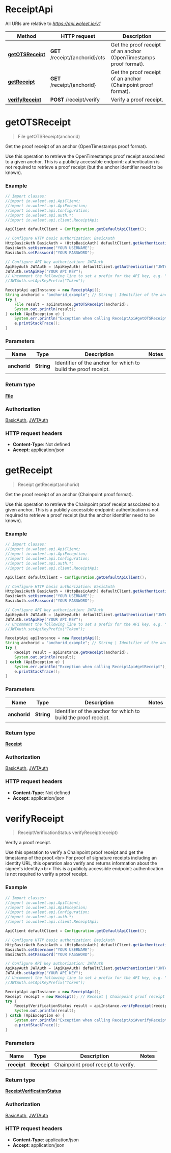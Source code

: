 # ReceiptApi

All URIs are relative to *https://api.woleet.io/v1*

Method | HTTP request | Description
------------- | ------------- | -------------
[**getOTSReceipt**](ReceiptApi.md#getOTSReceipt) | **GET** /receipt/{anchorid}/ots | Get the proof receipt of an anchor (OpenTimestamps proof format).
[**getReceipt**](ReceiptApi.md#getReceipt) | **GET** /receipt/{anchorid} | Get the proof receipt of an anchor (Chainpoint proof format).
[**verifyReceipt**](ReceiptApi.md#verifyReceipt) | **POST** /receipt/verify | Verify a proof receipt.


<a name="getOTSReceipt"></a>
# **getOTSReceipt**
> File getOTSReceipt(anchorid)

Get the proof receipt of an anchor (OpenTimestamps proof format).

Use this operation to retrieve the OpenTimestamps proof receipt associated to a given anchor. This is a publicly accessible endpoint: authentication is not required to retrieve a proof receipt (but the anchor identifier need to be known). 

### Example
```java
// Import classes:
//import io.woleet.api.ApiClient;
//import io.woleet.api.ApiException;
//import io.woleet.api.Configuration;
//import io.woleet.api.auth.*;
//import io.woleet.api.client.ReceiptApi;

ApiClient defaultClient = Configuration.getDefaultApiClient();

// Configure HTTP basic authorization: BasicAuth
HttpBasicAuth BasicAuth = (HttpBasicAuth) defaultClient.getAuthentication("BasicAuth");
BasicAuth.setUsername("YOUR USERNAME");
BasicAuth.setPassword("YOUR PASSWORD");

// Configure API key authorization: JWTAuth
ApiKeyAuth JWTAuth = (ApiKeyAuth) defaultClient.getAuthentication("JWTAuth");
JWTAuth.setApiKey("YOUR API KEY");
// Uncomment the following line to set a prefix for the API key, e.g. "Token" (defaults to null)
//JWTAuth.setApiKeyPrefix("Token");

ReceiptApi apiInstance = new ReceiptApi();
String anchorid = "anchorid_example"; // String | Identifier of the anchor for which to build the proof receipt.
try {
    File result = apiInstance.getOTSReceipt(anchorid);
    System.out.println(result);
} catch (ApiException e) {
    System.err.println("Exception when calling ReceiptApi#getOTSReceipt");
    e.printStackTrace();
}
```

### Parameters

Name | Type | Description  | Notes
------------- | ------------- | ------------- | -------------
 **anchorid** | **String**| Identifier of the anchor for which to build the proof receipt. |

### Return type

[**File**](File.md)

### Authorization

[BasicAuth](../README.md#BasicAuth), [JWTAuth](../README.md#JWTAuth)

### HTTP request headers

 - **Content-Type**: Not defined
 - **Accept**: application/json

<a name="getReceipt"></a>
# **getReceipt**
> Receipt getReceipt(anchorid)

Get the proof receipt of an anchor (Chainpoint proof format).

Use this operation to retrieve the Chainpoint proof receipt associated to a given anchor. This is a publicly accessible endpoint: authentication is not required to retrieve a proof receipt (but the anchor identifier need to be known). 

### Example
```java
// Import classes:
//import io.woleet.api.ApiClient;
//import io.woleet.api.ApiException;
//import io.woleet.api.Configuration;
//import io.woleet.api.auth.*;
//import io.woleet.api.client.ReceiptApi;

ApiClient defaultClient = Configuration.getDefaultApiClient();

// Configure HTTP basic authorization: BasicAuth
HttpBasicAuth BasicAuth = (HttpBasicAuth) defaultClient.getAuthentication("BasicAuth");
BasicAuth.setUsername("YOUR USERNAME");
BasicAuth.setPassword("YOUR PASSWORD");

// Configure API key authorization: JWTAuth
ApiKeyAuth JWTAuth = (ApiKeyAuth) defaultClient.getAuthentication("JWTAuth");
JWTAuth.setApiKey("YOUR API KEY");
// Uncomment the following line to set a prefix for the API key, e.g. "Token" (defaults to null)
//JWTAuth.setApiKeyPrefix("Token");

ReceiptApi apiInstance = new ReceiptApi();
String anchorid = "anchorid_example"; // String | Identifier of the anchor for which to build the proof receipt.
try {
    Receipt result = apiInstance.getReceipt(anchorid);
    System.out.println(result);
} catch (ApiException e) {
    System.err.println("Exception when calling ReceiptApi#getReceipt");
    e.printStackTrace();
}
```

### Parameters

Name | Type | Description  | Notes
------------- | ------------- | ------------- | -------------
 **anchorid** | **String**| Identifier of the anchor for which to build the proof receipt. |

### Return type

[**Receipt**](Receipt.md)

### Authorization

[BasicAuth](../README.md#BasicAuth), [JWTAuth](../README.md#JWTAuth)

### HTTP request headers

 - **Content-Type**: Not defined
 - **Accept**: application/json

<a name="verifyReceipt"></a>
# **verifyReceipt**
> ReceiptVerificationStatus verifyReceipt(receipt)

Verify a proof receipt.

Use this operation to verify a Chainpoint proof receipt and get the timestamp of the proof.&lt;br&gt; For proof of signature receipts including an identity URL, this operation also verify and returns information about the signee&#39;s identity.&lt;br&gt; This is a publicly accessible endpoint: authentication is not required to verify a proof receipt. 

### Example
```java
// Import classes:
//import io.woleet.api.ApiClient;
//import io.woleet.api.ApiException;
//import io.woleet.api.Configuration;
//import io.woleet.api.auth.*;
//import io.woleet.api.client.ReceiptApi;

ApiClient defaultClient = Configuration.getDefaultApiClient();

// Configure HTTP basic authorization: BasicAuth
HttpBasicAuth BasicAuth = (HttpBasicAuth) defaultClient.getAuthentication("BasicAuth");
BasicAuth.setUsername("YOUR USERNAME");
BasicAuth.setPassword("YOUR PASSWORD");

// Configure API key authorization: JWTAuth
ApiKeyAuth JWTAuth = (ApiKeyAuth) defaultClient.getAuthentication("JWTAuth");
JWTAuth.setApiKey("YOUR API KEY");
// Uncomment the following line to set a prefix for the API key, e.g. "Token" (defaults to null)
//JWTAuth.setApiKeyPrefix("Token");

ReceiptApi apiInstance = new ReceiptApi();
Receipt receipt = new Receipt(); // Receipt | Chainpoint proof receipt to verify.
try {
    ReceiptVerificationStatus result = apiInstance.verifyReceipt(receipt);
    System.out.println(result);
} catch (ApiException e) {
    System.err.println("Exception when calling ReceiptApi#verifyReceipt");
    e.printStackTrace();
}
```

### Parameters

Name | Type | Description  | Notes
------------- | ------------- | ------------- | -------------
 **receipt** | [**Receipt**](Receipt.md)| Chainpoint proof receipt to verify. |

### Return type

[**ReceiptVerificationStatus**](ReceiptVerificationStatus.md)

### Authorization

[BasicAuth](../README.md#BasicAuth), [JWTAuth](../README.md#JWTAuth)

### HTTP request headers

 - **Content-Type**: application/json
 - **Accept**: application/json

